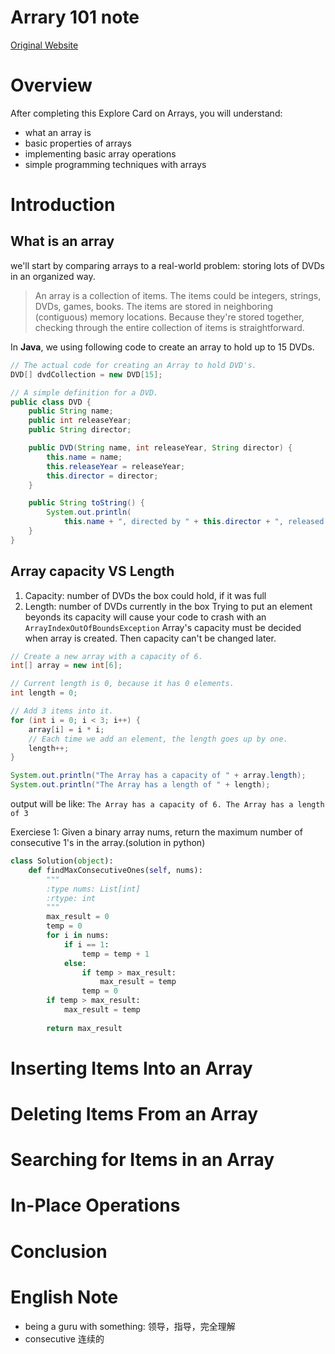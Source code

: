 # Arrary 101 note
[Original Website](https://leetcode.com/explore/learn/card/fun-with-arrays/)

# Overview
After completing this Explore Card on Arrays, you will understand:
- what an array is
- basic properties of arrays
- implementing basic array operations
- simple programming techniques with arrays

# Introduction
## What is an array
we'll start by comparing arrays to a real-world problem: storing lots of DVDs in an organized way. 
> An array is a collection of items. The items could be integers, strings, DVDs, games, books. The items are stored 
> in neighboring (contiguous) memory locations. Because they're stored together, checking through the entire 
> collection of items is straightforward. 

In **Java**, we using following code to create an array to hold up to 15 DVDs.

```java 
// The actual code for creating an Array to hold DVD's.
DVD[] dvdCollection = new DVD[15];

// A simple definition for a DVD.
public class DVD {
    public String name;
    public int releaseYear;
    public String director;

    public DVD(String name, int releaseYear, String director) {
        this.name = name;
        this.releaseYear = releaseYear;
        this.director = director;
    }

    public String toString() {
        System.out.println(
            this.name + ", directed by " + this.director + ", released in " + this.releaseYear));
    }
}
```
## Array capacity VS Length
1. Capacity: number of DVDs the box could hold, if it was full
2. Length: number of DVDs currently in the box 
Trying to put an element beyonds its capacity will cause your code to crash with an ```
ArrayIndexOutOfBoundsException``` Array's capacity must be decided when array is created. Then capacity
can't be changed later. 
```java
// Create a new array with a capacity of 6.
int[] array = new int[6];

// Current length is 0, because it has 0 elements.
int length = 0;

// Add 3 items into it.
for (int i = 0; i < 3; i++) {
    array[i] = i * i;
    // Each time we add an element, the length goes up by one.
    length++;
}

System.out.println("The Array has a capacity of " + array.length);
System.out.println("The Array has a length of " + length);
```
output will be like:
```The Array has a capacity of 6. The Array has a length of 3```

Exerciese 1: Given a binary array nums, return the maximum number of consecutive 1's in the array.(solution in python)
```python
class Solution(object):
    def findMaxConsecutiveOnes(self, nums):
        """
        :type nums: List[int]
        :rtype: int
        """
        max_result = 0
        temp = 0
        for i in nums:
            if i == 1:
                temp = temp + 1 
            else:
                if temp > max_result:
                    max_result = temp
                temp = 0
        if temp > max_result:
            max_result = temp
                
        return max_result
```
# Inserting Items Into an Array

# Deleting Items From an Array

# Searching for Items in an Array

# In-Place Operations

# Conclusion

# English Note
- being a guru with something: 领导，指导，完全理解
- consecutive 连续的
